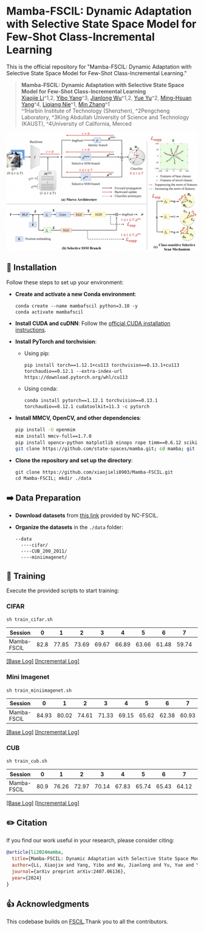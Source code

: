 # Mamba-FSCIL: Dynamic Adaptation with Selective State Space Model for Few-Shot Class-Incremental Learning

This is the official repository for "Mamba-FSCIL: Dynamic Adaptation with Selective State Space Model for Few-Shot Class-Incremental Learning."

> **Mamba-FSCIL: Dynamic Adaptation with Selective State Space Model for Few-Shot Class-Incremental Learning**<br>
> [Xiaojie Li](https://xiaojieli0903.github.io/)^1,2, [Yibo Yang](https://yibo.yang93.github.io/)^3, [Jianlong Wu](https://wujianlong.hit.github.io)^1,2, [Yue Yu](https://yuyue.github.io/)^2, [Ming-Hsuan Yang](https://faculty.ucmerced.edu/mhyang/)^4, [Liqiang Nie](https://nieliqiang.github.io)^1, [Min Zhang](https://zhangmin2021.hit.github.io)^1<br>
> ^1Harbin Institute of Technology (Shenzhen), ^2Pengcheng Laboratory, ^3King Abdullah University of Science and Technology (KAUST), ^4University of California, Merced

![Mamba-FSCIL Framework](figs/framework.png)

## 🔨 Installation

Follow these steps to set up your environment:

- **Create and activate a new Conda environment**:
   ```shell
   conda create --name mambafscil python=3.10 -y
   conda activate mambafscil
   ```
- **Install CUDA and cuDNN**:
   Follow the [official CUDA installation instructions](https://docs.nvidia.com/cuda/cuda-installation-guide-linux/index.html).

- **Install PyTorch and torchvision**:
   - Using pip:
     ```shell
     pip install torch==1.12.1+cu113 torchvision==0.13.1+cu113 torchaudio==0.12.1 --extra-index-url https://download.pytorch.org/whl/cu113
     ```
   - Using conda:
     ```shell
     conda install pytorch==1.12.1 torchvision==0.13.1 torchaudio==0.12.1 cudatoolkit=11.3 -c pytorch
     ```

- **Install MMCV, OpenCV, and other dependencies**:
   ```bash
   pip install -U openmim
   mim install mmcv-full==1.7.0
   pip install opencv-python matplotlib einops rope timm==0.6.12 scikit-learn==1.1.3 yapf==0.40.1
   git clone https://github.com/state-spaces/mamba.git; cd mamba; git checkout v1.2.0.post1; pip install .
   ```

- **Clone the repository and set up the directory**:
   ```shell
   git clone https://github.com/xiaojieli0903/Mamba-FSCIL.git
   cd Mamba-FSCIL; mkdir ./data
   ```

## ➡️ Data Preparation

- **Download datasets** from [this link](https://huggingface.co/datasets/HarborYuan/Few-Shot-Class-Incremental-Learning/blob/main/fscil.zip) provided by NC-FSCIL.

- **Organize the datasets** in the `./data` folder:
  ```shell
  --data
    ----cifar/
    ----CUB_200_2011/
    ----miniimagenet/
  ```

## 🚀 Training
Execute the provided scripts to start training:
### CIFAR
```commandline
sh train_cifar.sh
```
| Session  | 0     | 1     | 2     | 3     | 4     | 5     | 6     | 7     | 8     |
|----------|-------|-------|-------|-------|-------|-------|-------|-------|-------|
| Mamba-FSCIL | 82.8  | 77.85 | 73.69 | 69.67	| 66.89 | 63.66	| 61.48	| 59.74	| 57.51 |

[[Base Log]](logs/cifar_base.log) [[Incremental Log]](logs/cifar_inc.log)

### Mini Imagenet
```commandline
sh train_miniimagenet.sh
```
| Session  | 0     | 1     | 2     | 3     | 4     | 5     | 6     | 7     | 8     |
|----------|-------|-------|-------|-------|-------|-------|-------|-------|-------|
| Mamba-FSCIL | 84.93| 80.02	| 74.61	| 71.33	| 69.15	| 65.62	| 62.38	| 60.93	| 59.36 |

[[Base Log]](logs/mini_base.log) [[Incremental Log]](logs/mini_inc.log)

### CUB
```commandline
sh train_cub.sh
```
| Session  | 0      | 1     | 2     | 3      | 4      | 5      | 6      | 7      | 8      | 9     | 10   |
|----------|--------|-------|-------|--------|--------|--------|--------|--------|--------|-------|-------|
| Mamba-FSCIL | 80.9   | 76.26 | 72.97 | 70.14  | 67.83  | 65.74  | 65.43  | 64.12  | 62.31  | 62.12 | 61.65 |

[[Base Log]](logs/cub_base.log) [[Incremental Log]](logs/cub_inc.log)

## ✏️ Citation
If you find our work useful in your research, please consider citing:
```bibtex
@article{li2024mamba,
  title={Mamba-FSCIL: Dynamic Adaptation with Selective State Space Model for Few-Shot Class-Incremental Learning},
  author={Li, Xiaojie and Yang, Yibo and Wu, Jianlong and Yu, Yue and Yang, Ming-Hsuan and Nie, Liqiang and Zhang, Min},
  journal={arXiv preprint arXiv:2407.06136},
  year={2024}
}
```

## 👍 Acknowledgments
This codebase builds on [FSCIL](https://github.com/NeuralCollapseApplications/FSCIL).Thank you to all the contributors.
